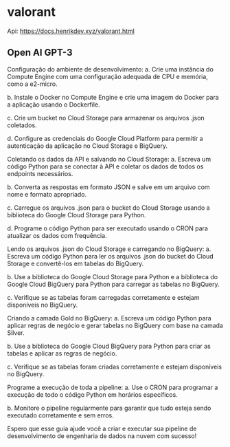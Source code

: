 # valorant
 
Api: https://docs.henrikdev.xyz/valorant.html


## Open AI GPT-3
Configuração do ambiente de desenvolvimento:
a. Crie uma instância do Compute Engine com uma configuração adequada de CPU e memória, como a e2-micro.

b. Instale o Docker no Compute Engine e crie uma imagem do Docker para a aplicação usando o Dockerfile.

c. Crie um bucket no Cloud Storage para armazenar os arquivos .json coletados.

d. Configure as credenciais do Google Cloud Platform para permitir a autenticação da aplicação no Cloud Storage e BigQuery.

Coletando os dados da API e salvando no Cloud Storage:
a. Escreva um código Python para se conectar à API e coletar os dados de todos os endpoints necessários.

b. Converta as respostas em formato JSON e salve em um arquivo com nome e formato apropriado.

c. Carregue os arquivos .json para o bucket do Cloud Storage usando a biblioteca do Google Cloud Storage para Python.

d. Programe o código Python para ser executado usando o CRON para atualizar os dados com frequência.

Lendo os arquivos .json do Cloud Storage e carregando no BigQuery:
a. Escreva um código Python para ler os arquivos .json do bucket do Cloud Storage e convertê-los em tabelas do BigQuery.

b. Use a biblioteca do Google Cloud Storage para Python e a biblioteca do Google Cloud BigQuery para Python para carregar as tabelas no BigQuery.

c. Verifique se as tabelas foram carregadas corretamente e estejam disponíveis no BigQuery.

Criando a camada Gold no BigQuery:
a. Escreva um código Python para aplicar regras de negócio e gerar tabelas no BigQuery com base na camada Silver.

b. Use a biblioteca do Google Cloud BigQuery para Python para criar as tabelas e aplicar as regras de negócio.

c. Verifique se as tabelas foram criadas corretamente e estejam disponíveis no BigQuery.

Programe a execução de toda a pipeline:
a. Use o CRON para programar a execução de todo o código Python em horários específicos.

b. Monitore o pipeline regularmente para garantir que tudo esteja sendo executado corretamente e sem erros.

Espero que esse guia ajude você a criar e executar sua pipeline de desenvolvimento de engenharia de dados na nuvem com sucesso!